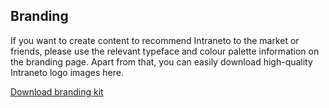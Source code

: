 ## Branding

If you want to create content to recommend Intraneto to the market or friends, please use the relevant typeface and colour palette information on the branding page. Apart from that, you can easily download high-quality Intraneto logo images here.

[Download branding kit](/files/branding-kit.zip)
